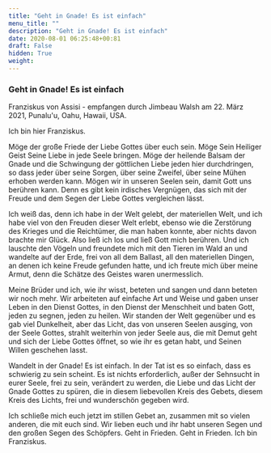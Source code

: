 ```yaml
---
title: "Geht in Gnade! Es ist einfach"
menu_title: ""
description: "Geht in Gnade! Es ist einfach"
date: 2020-08-01 06:25:48+00:81
draft: False
hidden: True
weight:
---
```

### Geht in Gnade! Es ist einfach

Franziskus von Assisi - empfangen durch Jimbeau Walsh am 22. März 2021, Punalu'u, Oahu, Hawaii, USA.

Ich bin hier Franziskus.

Möge der große Friede der Liebe Gottes über euch sein. Möge Sein Heiliger Geist Seine Liebe in jede Seele bringen. Möge der heilende Balsam der Gnade und die Schwingung der göttlichen Liebe jeden hier durchdringen, so dass jeder über seine Sorgen, über seine Zweifel, über seine Mühen erhoben werden kann. Mögen wir in unseren Seelen sein, damit Gott uns berühren kann. Denn es gibt kein irdisches Vergnügen, das sich mit der Freude und dem Segen der Liebe Gottes vergleichen lässt.

Ich weiß das, denn ich habe in der Welt gelebt, der materiellen Welt, und ich habe viel von den Freuden dieser Welt erlebt, ebenso wie die Zerstörung des Krieges und die Reichtümer, die man haben konnte, aber nichts davon brachte mir Glück. Also ließ ich los und ließ Gott mich berühren. Und ich lauschte den Vögeln und freundete mich mit den Tieren im Wald an und wandelte auf der Erde, frei von all dem Ballast, all den materiellen Dingen, an denen ich keine Freude gefunden hatte, und ich freute mich über meine Armut, denn die Schätze des Geistes waren unermesslich.

Meine Brüder und ich, wie ihr wisst, beteten und sangen und dann beteten wir noch mehr. Wir arbeiteten auf einfache Art und Weise und gaben unser Leben in den Dienst Gottes, in den Dienst der Menschheit und baten Gott, jeden zu segnen, jeden zu heilen. Wir standen der Welt gegenüber und es gab viel Dunkelheit, aber das Licht, das von unseren Seelen ausging, von der Seele Gottes, strahlt weiterhin von jeder Seele aus, die mit Demut geht und sich der Liebe Gottes öffnet, so wie ihr es getan habt, und Seinen Willen geschehen lasst.

Wandelt in der Gnade! Es ist einfach. In der Tat ist es so einfach, dass es schwierig zu sein scheint. Es ist nichts erforderlich, außer der Sehnsucht in eurer Seele, frei zu sein, verändert zu werden, die Liebe und das Licht der Gnade Gottes zu spüren, die in diesem liebevollen Kreis des Gebets, diesem Kreis des Lichts, frei und wunderschön gegeben wird.

Ich schließe mich euch jetzt im stillen Gebet an, zusammen mit so vielen anderen, die mit euch sind. Wir lieben euch und ihr habt unseren Segen und den großen Segen des Schöpfers. Geht in Frieden. Geht in Frieden. Ich bin Franziskus.
